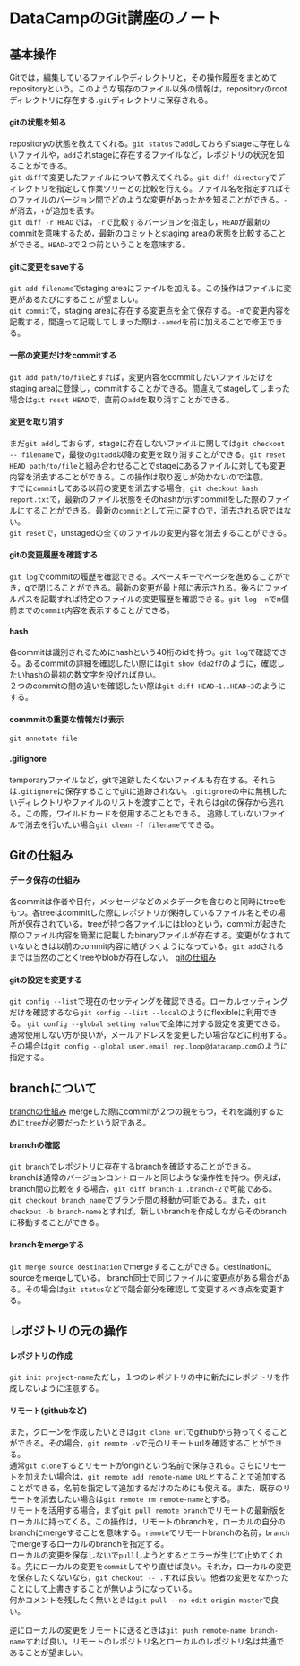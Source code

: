 # DataCampのGit講座のノート  

## 基本操作
Gitでは，編集しているファイルやディレクトリと，その操作履歴をまとめてrepositoryという。このような現存のファイル以外の情報は，repositoryのrootディレクトリに存在する`.git`ディレクトリに保存される。  

#### gitの状態を知る  
repositoryの状態を教えてくれる。`git status`で`add`しておらずstageに存在しないファイルや，`add`されstageに存在するファイルなど，レポジトリの状況を知ることができる。  
`git diff`で変更したファイルについて教えてくれる。`git diff directory`でディレクトリを指定して作業ツリーとの比較を行える。ファイル名を指定すればそのファイルのバージョン間でどのような変更があったかを知ることができる。`-`が消去，`+`が追加を表す。  
`git diff -r HEAD`では，`-r`で比較するバージョンを指定し，`HEAD`が最新のcommitを意味するため，最新のコミットとstaging areaの状態を比較することができる。`HEAD~2`で２つ前ということを意味する。  

#### gitに変更をsaveする  
`git add filename`でstaging areaにファイルを加える。この操作はファイルに変更があるたびにすることが望ましい。  
`git commit`で，staging areaに存在する変更点を全て保存する。`-m`で変更内容を記載する，間違って記載してしまった際は`--amed`を前に加えることで修正できる。  

#### 一部の変更だけをcommitする  
`git add path/to/file`とすれば，変更内容をcommitしたいファイルだけをstaging areaに登録し，commitすることができる。間違えてstageしてしまった場合は`git reset HEAD`で，直前の`add`を取り消すことができる。  

#### 変更を取り消す  
まだ`git add`しておらず，stageに存在しないファイルに関しては`git checkout -- filename`で，最後の`gitadd`以降の変更を取り消すことができる。`git reset HEAD path/to/file`と組み合わせることでstageにあるファイルに対しても変更内容を消去することができる。この操作は取り返しが効かないので注意。  
すでに`commit`してある以前の変更を消去する場合，`git checkout hash report.txt`で，最新のファイル状態をそのhashが示すcommitをした際のファイルにすることができる。最新の`commit`として元に戻すので，消去される訳ではない。  
`git reset`で，unstagedの全てのファイルの変更内容を消去することができる。  

#### gitの変更履歴を確認する  
`git log`でcommitの履歴を確認できる。スペースキーでページを進めることができ，qで閉じることができる。最新の変更が最上部に表示される。後ろにファイルパスを記載すれば特定のファイルの変更履歴を確認できる。`git log -n`でn個前までの`commit`内容を表示することができる。  

#### hash  
各commitは識別されるためにhashという40桁のidを持つ。`git log`で確認できる。あるcommitの詳細を確認したい際には`git show 0da2f7`のように，確認したいhashの最初の数文字を投げれば良い。  
２つのcommitの間の違いを確認したい際は`git diff HEAD~1..HEAD~3`のようにする。  

#### commmitの重要な情報だけ表示  
`git annotate file`  

#### .gitignore
temporaryファイルなど，gitで追跡したくないファイルも存在する。それらは`.gitignore`に保存することでgitに追跡されない。`.gitignore`の中に無視したいディレクトリやファイルのリストを渡すことで，それらはgitの保存から逃れる。この際，ワイルドカードを使用することもできる。
追跡していないファイルで消去を行いたい場合`git clean -f filename`でできる。  

## Gitの仕組み  

#### データ保存の仕組み  
各commitは作者や日付，メッセージなどのメタデータを含むのと同時にtreeをもつ。各treeはcommitした際にレポジトリが保持しているファイル名とその場所が保存されている。treeが持つ各ファイルにはblobという，commitが起きた際のファイル内容を簡潔に記載したbinaryファイルが存在する。変更がなされていないときは以前のcommit内容に結びつくようになっている。`git add`されるまでは当然のごとくtreeやblobが存在しない。
[gitの仕組み](https://assets.datacamp.com/production/repositories/1545/datasets/71c08f5726f7192c0303d4ce84d4ecb9336c6fa5/gds_2_1_diagram.svg)

#### gitの設定を変更する  
`git config --list`で現在のセッティングを確認できる。ローカルセッティングだけを確認するなら`git config --list --local`のようにflexibleに利用できる。
`git config --global setting value`で全体に対する設定を変更できる。通常使用しない方が良いが，メールアドレスを変更したい場合などに利用する。その場合は`git config --global user.email rep.loop@datacamp.com`のように指定する。  

## branchについて  
[branchの仕組み](https://assets.datacamp.com/production/repositories/1545/datasets/836c41b57bbbd4d589a3d0a08e9befebd9807790/gds_4_1_diagram.svg)
mergeした際にcommitが２つの親をもつ，それを識別するために`tree`が必要だったという訳である。  

#### branchの確認  
`git branch`でレポジトリに存在するbranchを確認することができる。  
branchは通常のバージョンコントロールと同じような操作性を持つ。例えば，branch間の比較をする場合，`git diff branch-1..branch-2`で可能である。  
`git checkout branch_name`でブランチ間の移動が可能である。また，`git checkout -b branch-name`とすれば，新しいbranchを作成しながらそのbranchに移動することができる。

#### branchをmergeする
`git merge source destination`でmergeすることができる。destinationにsourceをmergeしている。
branch同士で同じファイルに変更点がある場合がある。その場合は`git status`などで競合部分を確認して変更するべき点を変更する。  

## レポジトリの元の操作  

#### レポジトリの作成  
`git init project-name`ただし，１つのレポジトリの中に新たにレポジトリを作成しないように注意する。

#### リモート(githubなど)
また，クローンを作成したいときは`git clone url`でgithubから持ってくることができる。その場合，`git remote -v`で元のリモートurlを確認することができる。  
通常`git clone`するとリモートがoriginという名前で保存される。さらにリモートを加えたい場合は，`git remote add remote-name URL`とすることで追加することができる，名前を指定して追加するだけのためにも使える。また，既存のリモートを消去したい場合は`git remote rm remote-name`とする。  
リモートを活用する場合，まず`git pull remote branch`でリモートの最新版をローカルに持ってくる。この操作は，リモートのbranchを，ローカルの自分のbranchにmergeすることを意味する。`remote`でリモートbranchの名前，`branch`でmergeするローカルのbranchを指定する。  
ローカルの変更を保存しないで`pull`しようとするとエラーが生じて止めてくれる。先にローカルの変更を`commit`してやり直せば良い。それか，ローカルの変更を保存したくないなら，`git checkout -- .`すれば良い。他者の変更をなかったことにして上書きすることが無いようになっている。  
何かコメントを残したく無いときは`git pull --no-edit origin master`で良い。

逆にローカルの変更をリモートに送るときは`git push remote-name branch-name`すれば良い。リモートのレポジトリ名とローカルのレポジトリ名は共通であることが望ましい。
